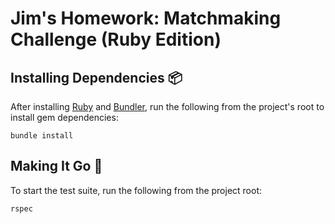 # Jim's Homework: Matchmaking Challenge (Ruby Edition)

## Installing Dependencies :package:

After installing [Ruby](https://www.ruby-lang.org/en/) and [Bundler](http://bundler.io/), run the following from the project's root to install gem dependencies:

```shell
bundle install
```


## Making It Go :rocket:

To start the test suite, run the following from the project root:

```shell
rspec
```